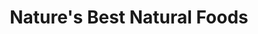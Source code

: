 ---
title: "Nature's Best Natural Foods"
url: /vancouver/natures-best-natural-foods/
shop: Allgemein
---
